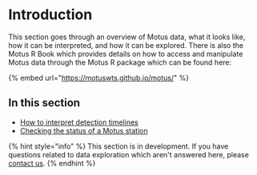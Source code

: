 # Introduction

This section goes through an overview of Motus data, what it looks like, how it can be interpreted, and how it can be explored. There is also the Motus R Book which provides details on how to access and manipulate Motus data through the Motus R package which can be found here:

{% embed url="https://motuswts.github.io/motus/" %}

## In this section

* [How to interpret detection timelines](../project-management/station-management/detection-timelines.md)
* [Checking the status of a Motus station](station-status.md)

{% hint style="info" %}
This section is in development. If you have questions related to data exploration which aren't answered here, please [contact us](https://motus.org/contact).
{% endhint %}

